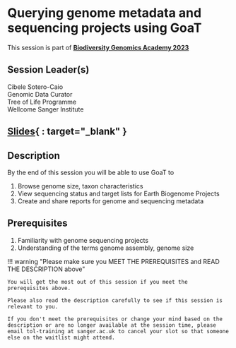 # Querying genome metadata and sequencing projects using GoaT

This session is part of [**Biodiversity Genomics Academy 2023**](https://BGA23.org)

## Session Leader(s)

Cibele Sotero-Caio  
Genomic Data Curator  
Tree of Life Programme  
Wellcome Sanger Institute

## **[Slides](https://docs.google.com/presentation/d/1046_reSbPVvD5YEuHfQ6ZLkNrmWvaIISmXTCc9KNSzI/edit#slide=id.g27b41b4dd96_0_96){ : target="_blank" }**

## Description

By the end of this session you will be able to use GoaT to

1. Browse genome size, taxon characteristics
2. View sequencing status and target lists for Earth Biogenome Projects
3. Create and share reports for genome and sequencing metadata


## Prerequisites

1. Familiarity with genome sequencing projects
2. Understanding of the terms genome assembly, genome size

!!! warning "Please make sure you MEET THE PREREQUISITES and READ THE DESCRIPTION above"

    You will get the most out of this session if you meet the prerequisites above.

    Please also read the description carefully to see if this session is relevant to you.
    
    If you don't meet the prerequisites or change your mind based on the description or are no longer available at the session time, please email tol-training at sanger.ac.uk to cancel your slot so that someone else on the waitlist might attend.
